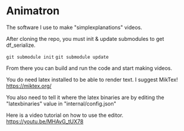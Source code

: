 # Animatron
The software I use to make "simplexplanations" videos.

After cloning the repo, you must init & update submodules to get df_serialize.

```git submodule init```
```git submodule update```

From there you can build and run the code and start making videos.

You do need latex installed to be able to render text. I suggest MikTex! https://miktex.org/

You also need to tell it where the latex binaries are by editing the "latexbinaries" value in "internal/config.json"

Here is a video tutorial on how to use the editor.
https://youtu.be/MHAvG_tUX78
